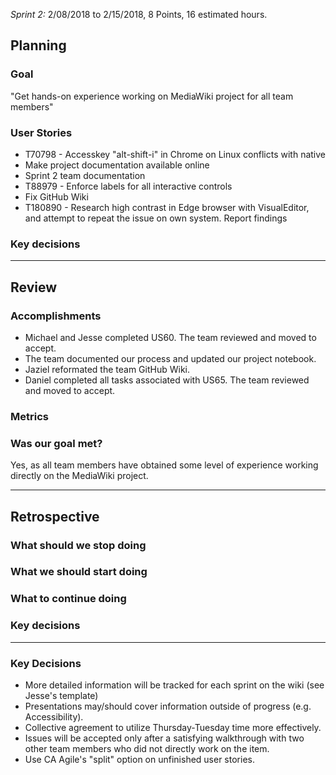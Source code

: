 *Sprint 2:* 2/08/2018 to 2/15/2018, 8 Points, 16 estimated hours.

## Planning

### Goal
"Get hands-on experience working on MediaWiki project for all team members"

### User Stories
- T70798 - Accesskey "alt-shift-i" in Chrome on Linux conflicts with native
- Make project documentation available online
- Sprint 2 team documentation
- T88979 - Enforce labels for all interactive controls
- Fix GitHub Wiki
- T180890 - Research high contrast in Edge browser with VisualEditor, and attempt to repeat the issue on own system. Report findings

### Key decisions

***

## Review

### Accomplishments
- Michael and Jesse completed US60. The team reviewed and moved to accept.
- The team documented our process and updated our project notebook.
- Jaziel reformated the team GitHub Wiki.
- Daniel completed all tasks associated with US65. The team reviewed and moved to accept.

### Metrics

### Was our goal met?
Yes, as all team members have obtained some level of experience working directly on the MediaWiki project.

***

## Retrospective

### What should we stop doing

### What we should start doing

### What to continue doing

### Key decisions


***

### Key Decisions

- More detailed information will be tracked for each sprint on the wiki (see Jesse's template)
- Presentations may/should cover information outside of progress (e.g. Accessibility).
- Collective agreement to utilize Thursday-Tuesday time more effectively.
- Issues will be accepted only after a satisfying walkthrough with two other team members who did not directly work on the item.
- Use CA Agile's "split" option on unfinished user stories.
